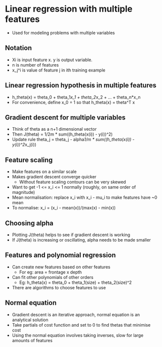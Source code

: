 # Linear regression with multiple features

- Used for modeling problems with multiple variables

## Notation

- Xi is input feature x. y is output variable. 
- n is number of features
- x_j^i is value of feature j in ith training example

## Linear regression hypothesis in multiple features

- h_theta(x) = theta_0 + theta_1*x_1 + theta_2*x_2 + ... + theta_n*x_n
- For convenience, define x_0 = 1 so that h_theta(x) = theta^T x

## Gradient descent for multiple variables

- Think of theta as a n+1 dimensional vector
- Then J(theta) = 1/2m * sum((h_theta(x(i)) - y(i))^2)
- Update rule theta_j = theta_j - alpha*1/m * sum((h_theta(x(i)) - y(i))^2*x_j(i))

## Feature scaling

- Make features on a similar scale
- Makes gradient descent converge quicker
  - Without feature scaling contours can be very skewed
- Want to get -1 <= x_i <= 1 normally (roughly, on same order of magnitude)
- Mean normalisation: replace x_i with x_i - mu_i to make features have ~0 mean
- To normalise: x_i = (x_i - mean(x))/(max(x) - min(x))

## Choosing alpha

- Plotting J(theta) helps to see if gradient descent is working
- If J(theta) is increasing or oscillating, alpha needs to be made smaller

## Features and polynomial regression

- Can create new features based on other features
  - For eg: area = frontage x depth
- Can fit other polynomials of other orders
  - Eg: h_theta(x) = theta_0 + theta_1(size) + theta_2(size)^2
- There are algorithms to choose features to use

## Normal equation
- Gradient descent is an iterative approach, normal equation is an analytical solution
- Take partials of cost function and set to 0 to find thetas that minimise cost
- Using the normal equation involves taking inverses, slow for large amounts of features


